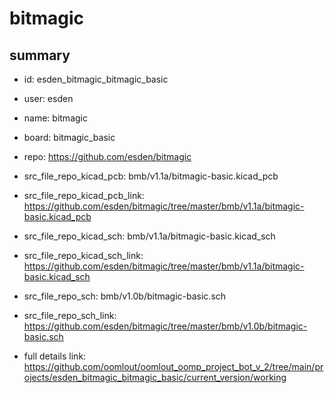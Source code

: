 # bitmagic
 
## summary 
* id: esden_bitmagic_bitmagic_basic
* user: esden
* name: bitmagic
* board: bitmagic_basic
* repo: https://github.com/esden/bitmagic
* src_file_repo_kicad_pcb: bmb/v1.1a/bitmagic-basic.kicad_pcb
* src_file_repo_kicad_pcb_link: https://github.com/esden/bitmagic/tree/master/bmb/v1.1a/bitmagic-basic.kicad_pcb
* src_file_repo_kicad_sch: bmb/v1.1a/bitmagic-basic.kicad_sch
* src_file_repo_kicad_sch_link: https://github.com/esden/bitmagic/tree/master/bmb/v1.1a/bitmagic-basic.kicad_sch

* src_file_repo_sch: bmb/v1.0b/bitmagic-basic.sch
* src_file_repo_sch_link: https://github.com/esden/bitmagic/tree/master/bmb/v1.0b/bitmagic-basic.sch
* full details link: https://github.com/oomlout/oomlout_oomp_project_bot_v_2/tree/main/projects/esden_bitmagic_bitmagic_basic/current_version/working  






